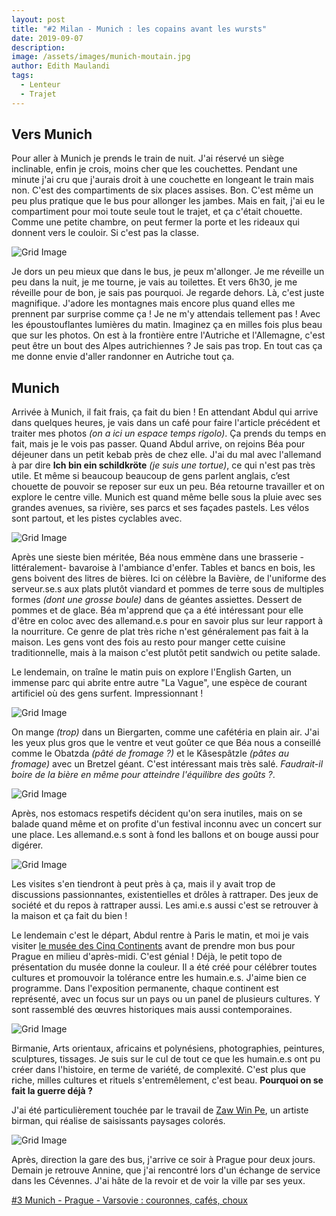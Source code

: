 ```yaml
---
layout: post
title: "#2 Milan - Munich : les copains avant les wursts"
date: 2019-09-07
description:
image: /assets/images/munich-moutain.jpg
author: Edith Maulandi
tags:
  - Lenteur
  - Trajet
---
```


## Vers Munich

Pour aller à Munich je prends le train de nuit. J'ai réservé un siège inclinable, enfin je crois, moins cher que les couchettes. Pendant une minute j'ai cru que j'aurais droit à une couchette en longeant le train mais non. C'est des compartiments de six places assises. Bon. C'est même un peu plus pratique que le bus pour allonger les jambes. Mais en fait, j'ai eu le compartiment pour moi toute seule tout le trajet, et ça c'était chouette. Comme une petite chambre, on peut fermer la porte et les rideaux qui donnent vers le couloir. Si c'est pas la classe.

<img src="/assets/images/munich-trajet.jpg" alt="Grid Image"/>

Je dors un peu mieux que dans le bus, je peux m'allonger. Je me réveille un peu dans la nuit, je me tourne, je vais au toilettes. Et vers 6h30, je me réveille pour de bon, je sais pas pourquoi. Je regarde dehors. Là, c'est juste magnifique. J'adore les montagnes mais encore plus quand elles me prennent par surprise comme ça ! Je ne m'y attendais tellement pas ! Avec les époustouflantes lumières du matin. Imaginez ça en milles fois plus beau que sur les photos. On est à la frontière entre l'Autriche et l'Allemagne, c'est peut être un bout des Alpes autrichiennes ? Je sais pas trop. En tout cas ça me donne envie d'aller randonner en Autriche tout ça.

## Munich
Arrivée à Munich, il fait frais, ça fait du bien ! En attendant Abdul qui arrive dans quelques heures, je vais dans un café pour faire l'article précédent et traiter mes photos <i>(on a ici un espace temps rigolo)</i>. Ça prends du temps en fait, mais je le vois pas passer. Quand Abdul arrive, on rejoins Béa pour déjeuner dans un petit kebab près de chez elle. J'ai du mal avec l'allemand à par dire <b>Ich bin ein schildkröte</b> <i>(je suis une tortue)</i>, ce qui n'est pas très utile. Et même si beaucoup beaucoup de gens parlent anglais, c’est chouette de pouvoir se reposer sur eux un peu. Béa retourne travailler et on explore le centre ville. Munich est quand même belle sous la pluie avec ses grandes avenues, sa rivière, ses parcs et ses façades pastels. Les vélos sont partout, et les pistes cyclables avec.

<img src="/assets/images/munich-city.jpg" alt="Grid Image"/>

Après une sieste bien méritée, Béa nous emmène dans une brasserie - littéralement- bavaroise à l'ambiance d'enfer. Tables et bancs en bois, les gens boivent des litres de bières. Ici on célèbre la Bavière, de l'uniforme des serveur.se.s aux plats plutôt viandard et pommes de terre sous de multiples formes <i>(dont une grosse boule)</i> dans de géantes assiettes. Dessert de pommes et de glace. Béa m'apprend que ça a été intéressant pour elle d'être en coloc avec des allemand.e.s pour en savoir plus sur leur rapport à la nourriture. Ce genre de plat très riche n'est généralement pas fait à la maison. Les gens vont des fois au resto pour manger cette cuisine traditionnelle, mais à la maison c'est plutôt petit sandwich ou petite salade.

Le lendemain, on traîne le matin puis on explore l'English Garten, un immense parc qui abrite entre autre "La Vague", une espèce de courant artificiel où des gens surfent. Impressionnant !

<img src="/assets/images/munich-surf.jpg" alt="Grid Image"/>

On mange <i>(trop)</i> dans un Biergarten, comme une cafétéria en plain air. J'ai les yeux plus gros que le ventre et veut goûter ce que Béa nous a conseillé comme le Obatzda <i>(pâté de fromage ?)</i> et le Kâsespâtzle <i>(pâtes au fromage)</i> avec un Bretzel géant. C'est intéressant mais très salé. <i>Faudrait-il boire de la bière en même pour atteindre l'équilibre des goûts ?</i>.

<img src="/assets/images/munich-food.jpg" alt="Grid Image"/>

Après, nos estomacs respetifs décident qu'on sera inutiles, mais on se balade quand même et on profite d'un festival inconnu avec un concert sur une place. Les allemand.e.s sont à fond les ballons et on bouge aussi pour digérer.

<img src="/assets/images/munich-party.jpg" alt="Grid Image"/>

Les visites s'en tiendront à peut près à ça, mais il y avait trop de discussions passionnantes, existentielles et drôles à rattraper. Des jeux de société et du repos à rattraper aussi. Les ami.e.s aussi c'est se retrouver à la maison et ça fait du bien !

Le lendemain c'est le départ, Abdul rentre à Paris le matin, et moi je vais visiter <a href="https://www.museum-fuenf-kontinente.de/services/english-summary.html" target="_blank">le musée des Cinq Continents</a> avant de prendre mon bus pour Prague en milieu d'après-midi. C'est génial ! Déjà, le petit topo de présentation du musée donne la couleur. Il a été créé pour célébrer toutes cultures et promouvoir la tolérance entre les humain.e.s. J'aime bien ce programme. Dans l'exposition permanente, chaque continent est représenté, avec un focus sur un pays ou un panel de plusieurs cultures. Y sont rassemblé des œuvres historiques mais aussi contemporaines.

<img src="/assets/images/munich-continents.jpg" alt="Grid Image"/>

Birmanie, Arts orientaux, africains et polynésiens, photographies, peintures, sculptures, tissages. Je suis sur le cul de tout ce que les humain.e.s ont pu créer dans l'histoire, en terme de variété, de complexité. C'est plus que riche, milles cultures et rituels s'entremêlement, c'est beau. <b>Pourquoi on se fait la guerre déjà ?</b>

J'ai été particulièrement touchée par le travail de <a href="https://www.mmtimes.com/news/landscape-colours.html" target="_blank">Zaw Win Pe</a>, un artiste birman, qui réalise de saisissants paysages colorés.

<img src="/assets/images/munich-paint.jpg" alt="Grid Image"/>

Après, direction la gare des bus, j'arrive ce soir à Prague pour deux jours. Demain je retrouve Annine, que j'ai rencontré lors d'un échange de service dans les Cévennes. J'ai hâte de la revoir et de voir la ville par ses yeux.

<a href="https://emaulandi.netlify.com/2019/09/11/prague-varsovie/" target="_blank">#3 Munich - Prague - Varsovie : couronnes, cafés, choux</a>
